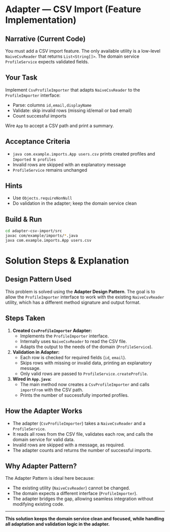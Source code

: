 # Adapter — CSV Import (Feature Implementation)

## Narrative (Current Code)
You must add a CSV import feature. The only available utility is a low-level `NaiveCsvReader` that returns `List<String[]>`. The domain service `ProfileService` expects validated fields.

## Your Task
Implement `CsvProfileImporter` that adapts `NaiveCsvReader` to the `ProfileImporter` interface:
- Parse: columns `id,email,displayName`
- Validate: skip invalid rows (missing id/email or bad email)
- Count successful imports

Wire `App` to accept a CSV path and print a summary.

## Acceptance Criteria
- `java com.example.imports.App users.csv` prints created profiles and `Imported N profiles`
- Invalid rows are skipped with an explanatory message
- `ProfileService` remains unchanged

## Hints
- Use `Objects.requireNonNull`
- Do validation in the adapter; keep the domain service clean

## Build & Run
```bash
cd adapter-csv-import/src
javac com/example/imports/*.java
java com.example.imports.App users.csv
```


# Solution Steps & Explanation

## Design Pattern Used
This problem is solved using the **Adapter Design Pattern**. The goal is to allow the `ProfileImporter` interface to work with the existing `NaiveCsvReader` utility, which has a different method signature and output format.

## Steps Taken
1. **Created `CsvProfileImporter` Adapter:**
	- Implements the `ProfileImporter` interface.
	- Internally uses `NaiveCsvReader` to read the CSV file.
	- Adapts the output to the needs of the domain (`ProfileService`).
2. **Validation in Adapter:**
	- Each row is checked for required fields (`id`, `email`).
	- Skips rows with missing or invalid data, printing an explanatory message.
	- Only valid rows are passed to `ProfileService.createProfile`.
3. **Wired in `App.java`:**
	- The main method now creates a `CsvProfileImporter` and calls `importFrom` with the CSV path.
	- Prints the number of successfully imported profiles.

## How the Adapter Works
- The adapter (`CsvProfileImporter`) takes a `NaiveCsvReader` and a `ProfileService`.
- It reads all rows from the CSV file, validates each row, and calls the domain service for valid data.
- Invalid rows are skipped with a message, as required.
- The adapter counts and returns the number of successful imports.

## Why Adapter Pattern?
The Adapter Pattern is ideal here because:
- The existing utility (`NaiveCsvReader`) cannot be changed.
- The domain expects a different interface (`ProfileImporter`).
- The adapter bridges the gap, allowing seamless integration without modifying existing code.

---
**This solution keeps the domain service clean and focused, while handling all adaptation and validation logic in the adapter.**
